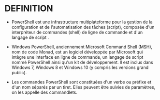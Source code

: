  # DEFINITION
 - PowerShell est une infrastructure multiplateforme pour la gestion de la configuration et de l'automatisation des tâches (script), composée d'un interpréteur de commandes (shell) de ligne de commande et d'un langage de script . 
</ul>

- Windows PowerShell, anciennement Microsoft Command Shell (MSH), nom de code Monad, est un logiciel développée par Microsoft qui intègre une interface en ligne de commande, un langage de script nommé PowerShell ainsi qu'un kit de développement. Il est inclus dans Windows 7, Windows 8 et Windows 10 (y compris les versions grand public).
</ul>

- Les commandes PowerShell sont constituées d'un verbe ou préfixe et d'un nom séparés par un tiret. Elles peuvent être suivies de paramètres, on les appelle des commandlets.




